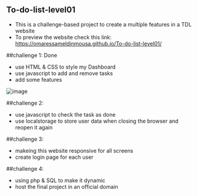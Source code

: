 ﻿## To-do-list-level01
- This is a challenge-based project to create a multiple features in a TDL website
- To preview the website check this link: https://omaressameldinmousa.github.io/To-do-list-level01/

##challenge 1: Done
- use HTML & CSS to style my Dashboard
- use javascript to add and remove tasks
- add some features

![image](https://github.com/OmarEssameldinMousa/To-do-list-level01/assets/124374760/71c0ef2e-a15b-4808-bf9c-037bd8ddd173)


##challenge 2: 
- use javascript to check the task as done
- use localstorage to store user data when closing the browser and reopen it again

##challenge 3: 
- makeing this website responsive for all screens
- create login page for each user 


##challenge 4: 
- using php & SQL to make it dynamic
- host the final project in an official domain
